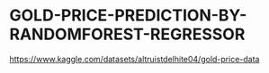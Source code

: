 # GOLD-PRICE-PREDICTION-BY-RANDOMFOREST-REGRESSOR

https://www.kaggle.com/datasets/altruistdelhite04/gold-price-data
